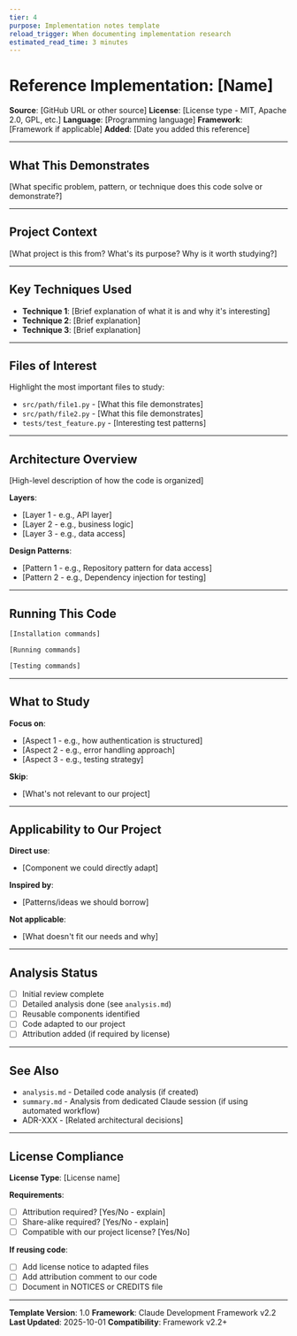 ```yaml
---
tier: 4
purpose: Implementation notes template
reload_trigger: When documenting implementation research
estimated_read_time: 3 minutes
---
```


# Reference Implementation: [Name]

**Source**: [GitHub URL or other source]
**License**: [License type - MIT, Apache 2.0, GPL, etc.]
**Language**: [Programming language]
**Framework**: [Framework if applicable]
**Added**: [Date you added this reference]

---

## What This Demonstrates

[What specific problem, pattern, or technique does this code solve or demonstrate?]

---

## Project Context

[What project is this from? What's its purpose? Why is it worth studying?]

---

## Key Techniques Used

- **Technique 1**: [Brief explanation of what it is and why it's interesting]
- **Technique 2**: [Brief explanation]
- **Technique 3**: [Brief explanation]

---

## Files of Interest

Highlight the most important files to study:

- `src/path/file1.py` - [What this file demonstrates]
- `src/path/file2.py` - [What this file demonstrates]
- `tests/test_feature.py` - [Interesting test patterns]

---

## Architecture Overview

[High-level description of how the code is organized]

**Layers**:
- [Layer 1 - e.g., API layer]
- [Layer 2 - e.g., business logic]
- [Layer 3 - e.g., data access]

**Design Patterns**:
- [Pattern 1 - e.g., Repository pattern for data access]
- [Pattern 2 - e.g., Dependency injection for testing]

---

## Running This Code

```bash
[Installation commands]

[Running commands]

[Testing commands]
```

---

## What to Study

**Focus on**:
- [Aspect 1 - e.g., how authentication is structured]
- [Aspect 2 - e.g., error handling approach]
- [Aspect 3 - e.g., testing strategy]

**Skip**:
- [What's not relevant to our project]

---

## Applicability to Our Project

**Direct use**:
- [Component we could directly adapt]

**Inspired by**:
- [Patterns/ideas we should borrow]

**Not applicable**:
- [What doesn't fit our needs and why]

---

## Analysis Status

- [ ] Initial review complete
- [ ] Detailed analysis done (see `analysis.md`)
- [ ] Reusable components identified
- [ ] Code adapted to our project
- [ ] Attribution added (if required by license)

---

## See Also

- `analysis.md` - Detailed code analysis (if created)
- `summary.md` - Analysis from dedicated Claude session (if using automated workflow)
- ADR-XXX - [Related architectural decisions]

---

## License Compliance

**License Type**: [License name]

**Requirements**:
- [ ] Attribution required? [Yes/No - explain]
- [ ] Share-alike required? [Yes/No - explain]
- [ ] Compatible with our project license? [Yes/No]

**If reusing code**:
- [ ] Add license notice to adapted files
- [ ] Add attribution comment to our code
- [ ] Document in NOTICES or CREDITS file
---

**Template Version**: 1.0
**Framework**: Claude Development Framework v2.2
**Last Updated**: 2025-10-01
**Compatibility**: Framework v2.2+
